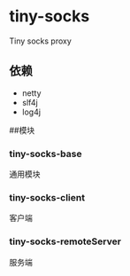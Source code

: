 # tiny-socks
Tiny socks proxy

## 依赖

- netty
- slf4j
- log4j

##模块

### tiny-socks-base
通用模块

### tiny-socks-client
客户端

### tiny-socks-remoteServer
服务端